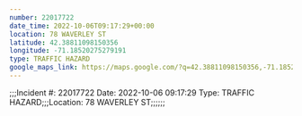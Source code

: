 ```yaml
---
number: 22017722
date_time: 2022-10-06T09:17:29+00:00
location: 78 WAVERLEY ST
latitude: 42.38811098150356
longitude: -71.18520275279191
type: TRAFFIC HAZARD
google_maps_link: https://maps.google.com/?q=42.38811098150356,-71.18520275279191
---
```


;;;Incident #: 22017722  Date: 2022-10-06 09:17:29   Type: TRAFFIC HAZARD;;;Location: 78 WAVERLEY ST;;;;;;
